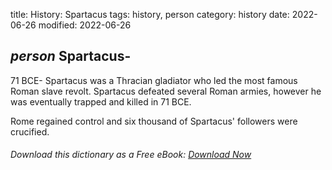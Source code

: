 title: History: Spartacus
tags: history, person
category: history
date: 2022-06-26
modified: 2022-06-26

## _person_ Spartacus-
71 BCE-
Spartacus was a Thracian gladiator who led
the most famous Roman slave revolt. Spartacus defeated several Roman
armies, however he was eventually trapped and killed in 71 BCE.

Rome regained control and six thousand of Spartacus' followers were
crucified.


###### Download *this* dictionary as a Free eBook: [Download Now]({static}static/SerfHistoryDictionary.pdf)

